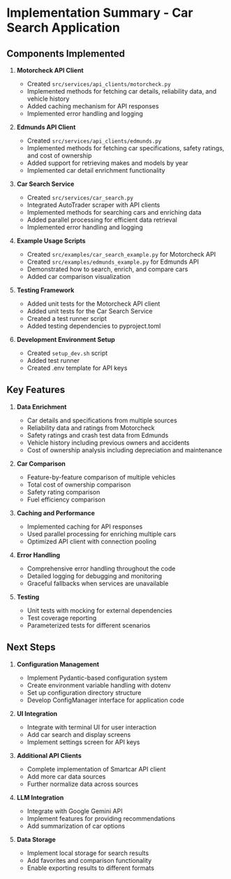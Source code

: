 # Implementation Summary - Car Search Application

## Components Implemented

1. **Motorcheck API Client**
   - Created `src/services/api_clients/motorcheck.py`
   - Implemented methods for fetching car details, reliability data, and vehicle history
   - Added caching mechanism for API responses
   - Implemented error handling and logging

2. **Edmunds API Client**
   - Created `src/services/api_clients/edmunds.py`
   - Implemented methods for fetching car specifications, safety ratings, and cost of ownership
   - Added support for retrieving makes and models by year
   - Implemented car detail enrichment functionality

3. **Car Search Service**
   - Created `src/services/car_search.py`
   - Integrated AutoTrader scraper with API clients
   - Implemented methods for searching cars and enriching data
   - Added parallel processing for efficient data retrieval
   - Implemented error handling and logging

4. **Example Usage Scripts**
   - Created `src/examples/car_search_example.py` for Motorcheck API
   - Created `src/examples/edmunds_example.py` for Edmunds API
   - Demonstrated how to search, enrich, and compare cars
   - Added car comparison visualization

5. **Testing Framework**
   - Added unit tests for the Motorcheck API client
   - Added unit tests for the Car Search Service
   - Created a test runner script
   - Added testing dependencies to pyproject.toml

6. **Development Environment Setup**
   - Created `setup_dev.sh` script
   - Added test runner
   - Created .env template for API keys

## Key Features

1. **Data Enrichment**
   - Car details and specifications from multiple sources
   - Reliability data and ratings from Motorcheck
   - Safety ratings and crash test data from Edmunds
   - Vehicle history including previous owners and accidents
   - Cost of ownership analysis including depreciation and maintenance

2. **Car Comparison**
   - Feature-by-feature comparison of multiple vehicles
   - Total cost of ownership comparison
   - Safety rating comparison
   - Fuel efficiency comparison

3. **Caching and Performance**
   - Implemented caching for API responses
   - Used parallel processing for enriching multiple cars
   - Optimized API client with connection pooling

4. **Error Handling**
   - Comprehensive error handling throughout the code
   - Detailed logging for debugging and monitoring
   - Graceful fallbacks when services are unavailable

5. **Testing**
   - Unit tests with mocking for external dependencies
   - Test coverage reporting
   - Parameterized tests for different scenarios

## Next Steps

1. **Configuration Management**
   - Implement Pydantic-based configuration system
   - Create environment variable handling with dotenv
   - Set up configuration directory structure
   - Develop ConfigManager interface for application code

2. **UI Integration**
   - Integrate with terminal UI for user interaction
   - Add car search and display screens
   - Implement settings screen for API keys

3. **Additional API Clients**
   - Complete implementation of Smartcar API client
   - Add more car data sources
   - Further normalize data across sources

4. **LLM Integration**
   - Integrate with Google Gemini API
   - Implement features for providing recommendations
   - Add summarization of car options

5. **Data Storage**
   - Implement local storage for search results
   - Add favorites and comparison functionality
   - Enable exporting results to different formats 